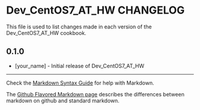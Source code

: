 # Dev_CentOS7_AT_HW CHANGELOG

This file is used to list changes made in each version of the Dev_CentOS7_AT_HW cookbook.

## 0.1.0
- [your_name] - Initial release of Dev_CentOS7_AT_HW

- - -
Check the [Markdown Syntax Guide](http://daringfireball.net/projects/markdown/syntax) for help with Markdown.

The [Github Flavored Markdown page](http://github.github.com/github-flavored-markdown/) describes the differences between markdown on github and standard markdown.
